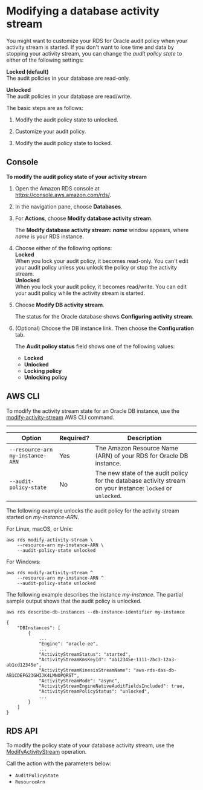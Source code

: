 # Modifying a database activity stream<a name="DBActivityStreams.Modifying"></a>

You might want to customize your RDS for Oracle audit policy when your activity stream is started\. If you don't want to lose time and data by stopping your activity stream, you can change the *audit policy state* to either of the following settings:

**Locked \(default\)**  
The audit policies in your database are read\-only\.

**Unlocked**  
The audit policies in your database are read/write\.

The basic steps are as follows:

1. Modify the audit policy state to unlocked\.

1. Customize your audit policy\.

1. Modify the audit policy state to locked\.

## Console<a name="DBActivityStreams.Modifying-collapsible-section-E1"></a>

**To modify the audit policy state of your activity stream**

1. Open the Amazon RDS console at [https://console\.aws\.amazon\.com/rds/](https://console.aws.amazon.com/rds/)\.

1. In the navigation pane, choose **Databases**\.

1. For **Actions**, choose **Modify database activity stream**\. 

   The **Modify database activity stream: *name*** window appears, where *name* is your RDS instance\.

1. Choose either of the following options:  
**Locked**  
When you lock your audit policy, it becomes read\-only\. You can't edit your audit policy unless you unlock the policy or stop the activity stream\.  
**Unlocked**  
When you lock your audit policy, it becomes read/write\. You can edit your audit policy while the activity stream is started\.

1. Choose **Modify DB activity stream**\.

   The status for the Oracle database shows **Configuring activity stream**\.

1. \(Optional\) Choose the DB instance link\. Then choose the **Configuration** tab\.

   The **Audit policy status** field shows one of the following values:
   + **Locked**
   + **Unlocked**
   + **Locking policy**
   + **Unlocking policy**

## AWS CLI<a name="DBActivityStreams.Modifying-collapsible-section-E2"></a>

To modify the activity stream state for an Oracle DB instance, use the [modify\-activity\-stream](https://docs.aws.amazon.com/cli/latest/reference/rds/modify-activity-stream.html) AWS CLI command\.


****  

| Option | Required? | Description | 
| --- | --- | --- | 
|  `--resource-arn my-instance-ARN`  |  Yes  |  The Amazon Resource Name \(ARN\) of your RDS for Oracle DB instance\.  | 
|  `--audit-policy-state`  |  No  |  The new state of the audit policy for the database activity stream on your instance: `locked` or `unlocked`\.  | 

The following example unlocks the audit policy for the activity stream started on *my\-instance\-ARN*\.

For Linux, macOS, or Unix:

```
aws rds modify-activity-stream \
    --resource-arn my-instance-ARN \
    --audit-policy-state unlocked
```

For Windows:

```
aws rds modify-activity-stream ^
    --resource-arn my-instance-ARN ^
    --audit-policy-state unlocked
```

The following example describes the instance *my\-instance*\. The partial sample output shows that the audit policy is unlocked\.

```
aws rds describe-db-instances --db-instance-identifier my-instance

{
    "DBInstances": [
        {
            ...
            "Engine": "oracle-ee",
            ...
            "ActivityStreamStatus": "started",
            "ActivityStreamKmsKeyId": "ab12345e-1111-2bc3-12a3-ab1cd12345e",
            "ActivityStreamKinesisStreamName": "aws-rds-das-db-AB1CDEFG23GHIJK4LMNOPQRST",
            "ActivityStreamMode": "async",
            "ActivityStreamEngineNativeAuditFieldsIncluded": true, 
            "ActivityStreamPolicyStatus": "unlocked",
            ...
        }
    ]
}
```

## RDS API<a name="DBActivityStreams.Modifying-collapsible-section-E3"></a>

To modify the policy state of your database activity stream, use the [ModifyActivityStream](https://docs.aws.amazon.com/AmazonRDS/latest/APIReference/API_ModifyActivityStream.html) operation\.

Call the action with the parameters below:
+ `AuditPolicyState`
+ `ResourceArn`